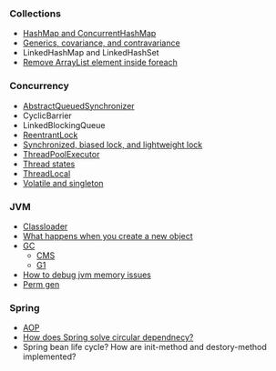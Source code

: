 ### Collections
* [HashMap and ConcurrentHashMap](https://george24601.github.io/2019/01/07/concurrent-hashmap.html)
* [Generics, covariance, and contravariance](https://george24601.github.io/2018/11/05/covariant-contravariance.html)
* LinkedHashMap and LinkedHashSet
* [Remove ArrayList element inside foreach](http://george24601.github.io/2019/11/20/remove.html)

### Concurrency
* [AbstractQueuedSynchronizer](https://george24601.github.io/2019/10/08/aqs.html)
* CyclicBarrier
* LinkedBlockingQueue
* [ReentrantLock](http://george24601.github.io/2019/12/10/reentrant.html)
* [Synchronized, biased lock, and lightweight lock](https://george24601.github.io/2018/12/23/synchronized.html)
* [ThreadPoolExecutor](https://george24601.github.io/2019/01/30/thread-pool.html)
* [Thread states](https://george24601.github.io/2019/10/06/thread-state.html)
* [ThreadLocal](https://george24601.github.io/2019/10/07/threadlocal.html)
* [Volatile and singleton](https://george24601.github.io/2019/11/18/volatile.html)

### JVM
* [Classloader](https://george24601.github.io/2018/12/23/class-loading.html)
* [What happens when you create a new object](https://george24601.github.io/2019/11/01/jvm-new-obj.html)
* [GC](https://george24601.github.io/2018/11/27/jvm-gc.html)
  * [CMS](https://george24601.github.io/2019/01/28/cms.html)
  * [G1](https://george24601.github.io/2019/01/03/g1-gc.html)
* [How to debug jvm memory issues](https://george24601.github.io/2019/10/10/oom.html)
* [Perm gen](https://george24601.github.io/2020/04/22/permgen.html)

### Spring
* [AOP](https://george24601.github.io/2019/10/04/spring-aop.html)
* [How does Spring solve circular dependnecy?](https://george24601.github.io/2019/12/29/circular.html)
* Spring bean life cycle? How are init-method and destory-method implemented?
